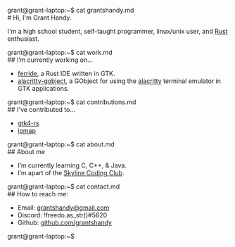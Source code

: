 <span id="a">grant@grant-laptop</span>:<span id="b">~</span><span id="c">$</span><!-- asdjf;salkdjf;kjdsa;fljsa;dlkfj --> cat grantshandy.md<br/># Hi, I'm Grant Handy.<!-- laglaglaglaglaglaglaglaglaglaglaglag -->
<p>I'm a high school student, self-taught programmer, linux/unix user, and <a href="https://rust-lang.org">Rust</a> enthusiast.

<span id="a">grant@grant-laptop</span>:<span id="b">~</span><span id="c">$</span><!-- asdjf;salkdjf;kjdsa;fljsa;dlkfj --> cat work.md<br/>## I’m currently working on...
- <a href="https://github.com/skylinecc/ferride">ferride</a>, a Rust IDE written in GTK.
- <a href="https://github.com/grantshandy/alacritty-gobject">alacritty-gobject</a>, a GObject for using the <a href="https://github.com/alacritty/alacritty">alacritty</a> terminal emulator in GTK applications.

<span id="a">grant@grant-laptop</span>:<span id="b">~</span><span id="c">$</span><!-- asdjf;salkdjf;kjdsa;fljsa;dlkfj --> cat contributions.md<br/>## I've contributed to...
- <a href="https://github.com/gtk-rs/gtk4-rs/commits?author=grantshandy">gtk4-rs</a>
- <a href="https://github.com/skylinecc/ipmap/commits?author=grantshandy">ipmap</a>

<span id="a">grant@grant-laptop</span>:<span id="b">~</span><span id="c">$</span><!-- asdjf;salkdjf;kjdsa;fljsa;dlkfj --> cat about.md<br/>## About me
- I’m currently learning C, C++, & Java.
- I’m apart of the <a href="https://github.com/skylinecc">Skyline Coding Club</a>.

<span id="a">grant@grant-laptop</span>:<span id="b">~</span><span id="c">$</span><!-- asdjf;salkdjf;kjdsa;fljsa;dlkfj --> cat contact.md<br/>## How to reach me:
- Email: <a href="mailto://grantshandy@gmail.com">grantshandy@gmail.com</a>
- Discord: !freedo.as_str()#5620
- Github: <a href="https://github.com/grantshandy">github.com/grantshandy</a></p>

<span id="a">grant@grant-laptop</span>:<span id="b">~</span><span id="c">$ </span>
